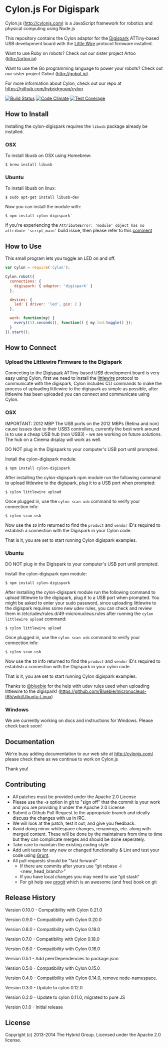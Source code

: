 # Cylon.js For Digispark

Cylon.js (http://cylonjs.com) is a JavaScript framework for robotics and physical computing using Node.js

This repository contains the Cylon adaptor for the [Digispark](http://www.kickstarter.com/projects/digistump/digispark-the-tiny-arduino-enabled-usb-dev-board) ATTiny-based USB development board with the [Little Wire](http://littlewire.cc/) protocol firmware installed.

Want to use Ruby on robots? Check out our sister project Artoo (http://artoo.io)

Want to use the Go programming language to power your robots? Check out our sister project Gobot (http://gobot.io).

For more information about Cylon, check out our repo at https://github.com/hybridgroup/cylon

[![Build Status](https://secure.travis-ci.org/hybridgroup/cylon-digispark.png?branch=master)](http://travis-ci.org/hybridgroup/cylon-digispark) [![Code Climate](https://codeclimate.com/github/hybridgroup/cylon-digispark/badges/gpa.svg)](https://codeclimate.com/github/hybridgroup/cylon-digispark) [![Test Coverage](https://codeclimate.com/github/hybridgroup/cylon-digispark/badges/coverage.svg)](https://codeclimate.com/github/hybridgroup/cylon-digispark)

## How to Install

Installing the cylon-digispark requires the `libusb` package already be installed.

### OSX

To install libusb on OSX using Homebrew:

    $ brew install libusb

### Ubuntu

To install libusb on linux:

    $ sudo apt-get install libusb-dev

Now you can install the module with:

    $ npm install cylon-digispark`

If you're experiencing the `AttributeError: 'module' object has no attribute 'script_main'` build issue, then please refer to this [comment](https://github.com/TooTallNate/node-gyp/issues/363#issuecomment-33212812)

## How to Use

This small program lets you toggle an LED on and off.

```javascript
var Cylon = require('cylon');

Cylon.robot({
  connections: {
    digispark: { adaptor: 'digispark' }
  },

  devices: {
    led: { driver: 'led', pin: 2 }
  },

  work: function(my) {
    every((1).seconds(), function() { my.led.toggle() });
  }
}).start();
```

## How to Connect

### Upload the Littlewire Firmware to the Digispark

Connecting to the [Digispark](http://www.kickstarter.com/projects/digistump/digispark-the-tiny-arduino-enabled-usb-dev-board)
ATTiny-based USB development board is very easy using Cylon, first we need to install the [littlewire](http://littlewire.cc/)
protocol to communicate with the digispark, Cylon includes CLI commands to make the process of uploading littlewire to the
digispark as simple as possible, after littlewire has been uploaded you can connect and communicate using Cylon.

### OSX

IMPORTANT: 2012 MBP The USB ports on the 2012 MBPs (Retina and non) cause issues due to their USB3 controllers, currently the best work around is to use a cheap USB hub (non USB3) - we are working on future solutions. The hub on a Cinema display will work as well.

DO NOT plug in the Digispark to your computer's USB port until prompted.

Install the cylon-digispark module:

    $ npm install cylon-digispark


After installing the cylon-digispark npm module run the following command to upload littlewire to the digispark, plug it to a USB port when prompted:

    $ cylon littlewire upload

Once plugged in, use the `cylon scan usb` command to verify your connection info:

    $ cylon scan usb

Now use the `ID` info returned to find the `product` and `vendor` ID's required to establish a connection with the Digispark in your Cylon code.

That is it, you are set to start running Cylon digispark examples.

### Ubuntu

DO NOT plug in the Digispark to your computer's USB port until prompted.

Install the cylon-digispark npm module:

    $ npm install cylon-digispark

After installing the cylon-digispark module run the following command to upload littlewire to the digispark, plug it to a USB port when prompted. You might be asked to enter your sudo password, since uploading littlewire to the digispark requires some new udev rules, you can check and review them in /etc/udev/rules.d/49-micronucleus.rules after running the `cylon littlewire upload` command:

    $ cylon littlewire upload

Once plugged in, use the `cylon scan usb` command to verify your connection info:

    $ cylon scan usb

Now use the `ID` info returned to find the `product` and `vendor` ID's required to establish a connection with the Digispark in your cylon code.

That is it, you are set to start running Cylon digispark examples.

Thanks to [@bluebie](https://github.com/Bluebie) for the help with udev rules used when uploading littlewire to the digispark! (https://github.com/Bluebie/micronucleus-t85/wiki/Ubuntu-Linux)

### Windows

We are currently working on docs and instructions for Windows. Please check back soon!

## Documentation

We're busy adding documentation to our web site at http://cylonjs.com/ please check there as we continue to work on Cylon.js

Thank you!

## Contributing

* All patches must be provided under the Apache 2.0 License
* Please use the -s option in git to "sign off" that the commit is your work and you are providing it under the Apache 2.0 License
* Submit a Github Pull Request to the appropriate branch and ideally discuss the changes with us in IRC.
* We will look at the patch, test it out, and give you feedback.
* Avoid doing minor whitespace changes, renamings, etc. along with merged content. These will be done by the maintainers from time to time but they can complicate merges and should be done seperately.
* Take care to maintain the existing coding style.
* Add unit tests for any new or changed functionality & Lint and test your code using [Grunt](http://gruntjs.com/).
* All pull requests should be "fast forward"
  * If there are commits after yours use “git rebase -i <new_head_branch>”
  * If you have local changes you may need to use “git stash”
  * For git help see [progit](http://git-scm.com/book) which is an awesome (and free) book on git

## Release History

Version 0.10.0 - Compatibility with Cylon 0.21.0

Version 0.9.0 - Compatibility with Cylon 0.20.0

Version 0.8.0 - Compatibility with Cylon 0.19.0

Version 0.7.0 - Compatibility with Cylon 0.18.0

Version 0.6.0 - Compatibility with Cylon 0.16.0

Version 0.5.1 - Add peerDependencies to package.json

Version 0.5.0 - Compatibility with Cylon 0.15.0

Version 0.4.0 - Compatibility with Cylon 0.14.0, remove node-namespace.

Version 0.3.0 - Update to cylon 0.12.0

Version 0.2.0 - Update to cylon 0.11.0, migrated to pure JS

Version 0.1.0 - Initial release

## License
Copyright (c) 2013-2014 The Hybrid Group. Licensed under the Apache 2.0 license.
